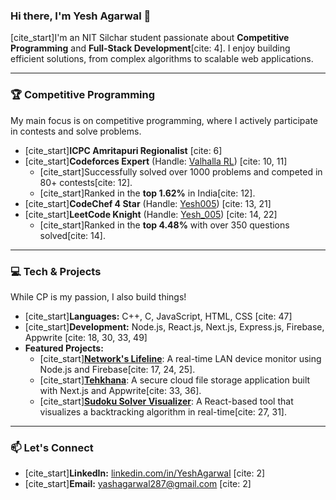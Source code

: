 ### Hi there, I'm Yesh Agarwal 👋

[cite_start]I'm an NIT Silchar student passionate about **Competitive Programming** and **Full-Stack Development**[cite: 4]. I enjoy building efficient solutions, from complex algorithms to scalable web applications.

---

### 🏆 Competitive Programming

My main focus is on competitive programming, where I actively participate in contests and solve problems.

* [cite_start]**ICPC Amritapuri Regionalist** [cite: 6]
* [cite_start]**Codeforces Expert** (Handle: [Valhalla RL](https://codeforces.com/profile/ValhallaRL)) [cite: 10, 11]
    * [cite_start]Successfully solved over 1000 problems and competed in 80+ contests[cite: 12].
    * [cite_start]Ranked in the **top 1.62%** in India[cite: 12].
* [cite_start]**CodeChef 4 Star** (Handle: [Yesh005](https://www.codechef.com/users/Yesh005)) [cite: 13, 21]
* [cite_start]**LeetCode Knight** (Handle: [Yesh_005](https://leetcode.com/Yesh_005/)) [cite: 14, 22]
    * [cite_start]Ranked in the **top 4.48%** with over 350 questions solved[cite: 14].

---

### 💻 Tech & Projects

While CP is my passion, I also build things!

* [cite_start]**Languages:** C++, C, JavaScript, HTML, CSS [cite: 47]
* [cite_start]**Development:** Node.js, React.js, Next.js, Express.js, Firebase, Appwrite [cite: 18, 30, 33, 49]
* **Featured Projects:**
    * [cite_start]**[Network's Lifeline](repo-link)**: A real-time LAN device monitor using Node.js and Firebase[cite: 17, 24, 25].
    * [cite_start]**[Tehkhana](repo-link)**: A secure cloud file storage application built with Next.js and Appwrite[cite: 33, 36].
    * [cite_start]**[Sudoku Solver Visualizer](repo-link)**: A React-based tool that visualizes a backtracking algorithm in real-time[cite: 27, 31].

---

### 📫 Let's Connect

* [cite_start]**LinkedIn:** [linkedin.com/in/YeshAgarwal](https://linkedin.com/in/YeshAgarwal) [cite: 2]
* [cite_start]**Email:** [yashagarwal287@gmail.com](mailto:yashagarwal287@gmail.com) [cite: 2]
